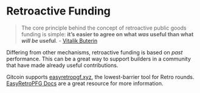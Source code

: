 # Retroactive Funding



> The core principle behind the concept of retroactive public goods funding is simple: **it’s easier to agree on what **_**was**_** useful than what **_**will be**_** useful**. - [Vitalik Buterin](https://medium.com/ethereum-optimism/retroactive-public-goods-funding-33c9b7d00f0c)

Differing from other mechanisms, retroactive funding is based on _past_ performance. This can be a great way to support builders in a community that have made already useful contributions.

Gitcoin supports [easyretropgf.xyz](https://easyretropgf.xyz/), the lowest-barrier tool for Retro rounds.\
[EasyRetroPFG Docs](https://docs.easyretropgf.xyz/) are a great resource for more information.
